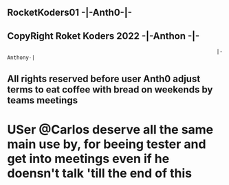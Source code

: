 ## RocketKoders01                                                        -|-Anth0-|-
## CopyRight Roket Koders 2022                                          -|-Anthon -|-
                                                                        |-Anthony-|

## All rights reserved before user Anth0 adjust terms to eat coffee with bread on weekends by teams meetings
# USer @Carlos deserve all the same main use by, for beeing tester and get into meetings even if he doensn't talk 'till the end of this 
